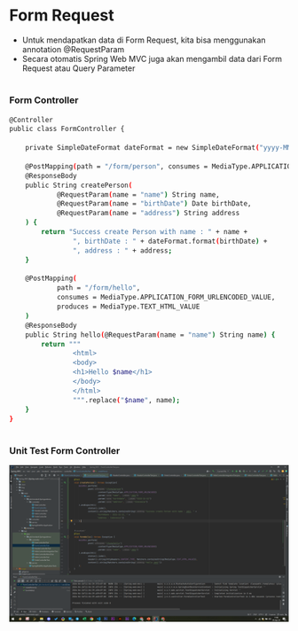 # Form Request
- Untuk mendapatkan data di Form Request, kita bisa menggunakan annotation @RequestParam
- Secara otomatis Spring Web MVC juga akan mengambil data dari Form Request atau Query Parameter
#
### Form Controller
```sh
@Controller
public class FormController {

    private SimpleDateFormat dateFormat = new SimpleDateFormat("yyyy-MM-dd");

    @PostMapping(path = "/form/person", consumes = MediaType.APPLICATION_FORM_URLENCODED_VALUE)
    @ResponseBody
    public String createPerson(
            @RequestParam(name = "name") String name,
            @RequestParam(name = "birthDate") Date birthDate,
            @RequestParam(name = "address") String address
    ) {
        return "Success create Person with name : " + name +
                ", birthDate : " + dateFormat.format(birthDate) +
                ", address : " + address;
    }

    @PostMapping(
            path = "/form/hello",
            consumes = MediaType.APPLICATION_FORM_URLENCODED_VALUE,
            produces = MediaType.TEXT_HTML_VALUE
    )
    @ResponseBody
    public String hello(@RequestParam(name = "name") String name) {
        return """
                <html>
                <body>
                <h1>Hello $name</h1>
                </body>
                </html>
                """.replace("$name", name);
    }
}
```

#
### Unit Test Form Controller
![](img/14.1.png)

